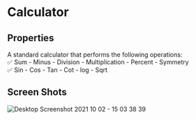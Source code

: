 # Calculator
## Properties
A standard calculator that performs the following operations:\
✅ Sum - Minus - Division - Multiplication - Percent - Symmetry\
✅ Sin - Cos - Tan - Cot - log - Sqrt
## Screen Shots
![Desktop Screenshot 2021 10 02 - 15 03 38 39](https://user-images.githubusercontent.com/88179607/135714520-3fe4c290-885d-4f61-97ac-9be70d085123.png)
